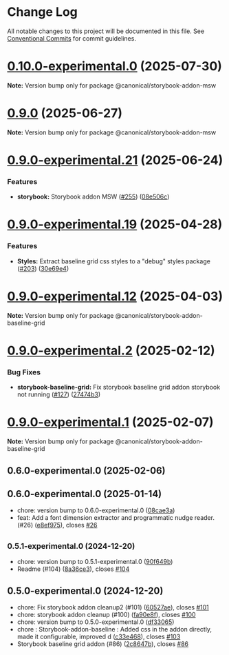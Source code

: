 # Change Log

All notable changes to this project will be documented in this file.
See [Conventional Commits](https://conventionalcommits.org) for commit guidelines.

# [0.10.0-experimental.0](https://github.com/canonical/ds25/compare/v0.9.1-experimental.0...v0.10.0-experimental.0) (2025-07-30)

**Note:** Version bump only for package @canonical/storybook-addon-msw





# [0.9.0](https://github.com/canonical/ds25/compare/v0.9.0-experimental.22...v0.9.0) (2025-06-27)

**Note:** Version bump only for package @canonical/storybook-addon-msw





# [0.9.0-experimental.21](https://github.com/canonical/ds25/compare/v0.9.0-experimental.20...v0.9.0-experimental.21) (2025-06-24)


### Features

* **storybook:** Storybook addon MSW ([#255](https://github.com/canonical/ds25/issues/255)) ([08e506c](https://github.com/canonical/ds25/commit/08e506c72eb01d599ba5b2fddb66b30095305ea7))





# [0.9.0-experimental.19](https://github.com/canonical/ds25/compare/v0.9.0-experimental.18...v0.9.0-experimental.19) (2025-04-28)


### Features

* **Styles:** Extract baseline grid css styles to a "debug" styles package ([#203](https://github.com/canonical/ds25/issues/203)) ([30e69e4](https://github.com/canonical/ds25/commit/30e69e44799a1076c7c0b668ddb3b81b36b7d967))





# [0.9.0-experimental.12](https://github.com/canonical/ds25/compare/v0.9.0-experimental.11...v0.9.0-experimental.12) (2025-04-03)

**Note:** Version bump only for package @canonical/storybook-addon-baseline-grid





# [0.9.0-experimental.2](https://github.com/canonical/ds25/compare/v0.9.0-experimental.1...v0.9.0-experimental.2) (2025-02-12)


### Bug Fixes

* **storybook-baseline-grid:** Fix storybook baseline grid addon storybook not running ([#127](https://github.com/canonical/ds25/issues/127)) ([27474b3](https://github.com/canonical/ds25/commit/27474b3e13d43260309cc6dcfbea25b10819c826))





# [0.9.0-experimental.1](https://github.com/canonical/ds25/compare/v0.9.0-experimental.0...v0.9.0-experimental.1) (2025-02-07)

**Note:** Version bump only for package @canonical/storybook-addon-baseline-grid





## 0.6.0-experimental.0 (2025-02-06)




## 0.6.0-experimental.0 (2025-01-14)

* chore: version bump to 0.6.0-experimental.0 ([08cae3a](https://github.com/canonical/ds25/commit/08cae3a))
* feat: Add a font dimension extractor and programmatic nudge reader. (#26) ([e8ef975](https://github.com/canonical/ds25/commit/e8ef975)), closes [#26](https://github.com/canonical/ds25/issues/26)



## <small>0.5.1-experimental.0 (2024-12-20)</small>

* chore: version bump to 0.5.1-experimental.0 ([90f649b](https://github.com/canonical/ds25/commit/90f649b))
* Readme (#104) ([8a36ce3](https://github.com/canonical/ds25/commit/8a36ce3)), closes [#104](https://github.com/canonical/ds25/issues/104)



## 0.5.0-experimental.0 (2024-12-20)

* chore: Fix storybook addon cleanup2 (#101) ([60527ae](https://github.com/canonical/ds25/commit/60527ae)), closes [#101](https://github.com/canonical/ds25/issues/101)
* chore: storybook addon cleanup (#100) ([fa90e8f](https://github.com/canonical/ds25/commit/fa90e8f)), closes [#100](https://github.com/canonical/ds25/issues/100)
* chore: version bump to 0.5.0-experimental.0 ([df33065](https://github.com/canonical/ds25/commit/df33065))
* chore : Storybook-addon-baseline : Added css in the addon directly, made it configurable, improved d ([c33e468](https://github.com/canonical/ds25/commit/c33e468)), closes [#103](https://github.com/canonical/ds25/issues/103)
* Storybook baseline grid addon (#86) ([2c8647b](https://github.com/canonical/ds25/commit/2c8647b)), closes [#86](https://github.com/canonical/ds25/issues/86)
